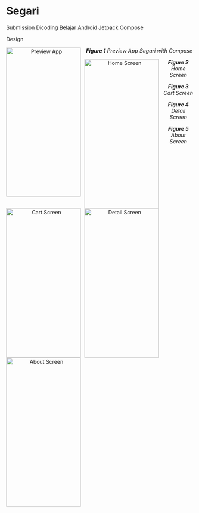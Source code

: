 # Segari
Submission Dicoding Belajar Android Jetpack Compose

<p>Design</p>

<p align="center"><img src="https://github.com/marwanhn/Segari/assets/66239132/ff158790-49f4-4f97-9c06-762495693e9f"
     alt="Preview App"
     style="float: left; margin-right: 10px;"
     width="200"
     height="400"/></p>
<p align="center"><i><b>Figure 1</b> Preview App Segari with Compose </i></p>

<p align="center"><img src="https://github.com/marwanhn/Segari/assets/66239132/0c95ab72-8c3d-4a17-82b6-3b7da5915b60"
     alt="Home Screen"
     style="float: left; margin-right: 10px;"
     width="200"
     height="400"/></p>
<p align="center"><i><b>Figure 2</b> Home Screen </i></p>

<p align="center"><img src="https://github.com/marwanhn/Segari/assets/66239132/45951aa9-0908-4f63-9ded-79f5a51ffd6d"
     alt="Cart Screen"
     style="float: left; margin-right: 10px;"
     width="200"
     height="400"/></p>
<p align="center"><i><b>Figure 3</b> Cart Screen </i></p>

<p align="center"><img src="https://github.com/marwanhn/Segari/assets/66239132/83760801-76c2-4b7b-a3b1-da9ed4534458"
     alt="Detail Screen"
     style="float: left; margin-right: 10px;"
     width="200"
     height="400"/></p>
<p align="center"><i><b>Figure 4</b> Detail Screen </i></p>

<p align="center"><img src="https://github.com/marwanhn/Segari/assets/66239132/3d11f28e-73a6-4440-8d03-cb01a7adfde0"
     alt="About Screen"
     style="float: left; margin-right: 10px;"
     width="200"
     height="400"/></p>
<p align="center"><i><b>Figure 5</b> About Screen </i></p>


